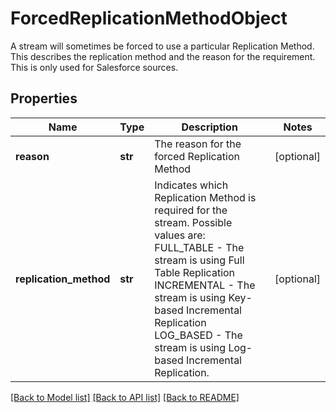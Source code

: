 # ForcedReplicationMethodObject

A stream will sometimes be forced to use a particular Replication Method. This describes the replication method and the reason for the requirement. This is only used for Salesforce sources. 
## Properties
Name | Type | Description | Notes
------------ | ------------- | ------------- | -------------
**reason** | **str** | The reason for the forced Replication Method | [optional] 
**replication_method** | **str** | Indicates which Replication Method is required for the stream. Possible values are: FULL_TABLE - The stream is using Full Table Replication INCREMENTAL - The stream is using Key-based Incremental Replication LOG_BASED - The stream is using Log-based Incremental Replication.  | [optional] 

[[Back to Model list]](../README.md#documentation-for-models) [[Back to API list]](../README.md#documentation-for-api-endpoints) [[Back to README]](../README.md)


